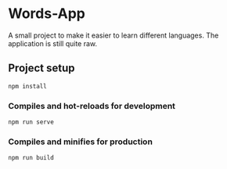 # Words-App

A small project to make it easier to learn different languages. The application is still quite raw.

## Project setup
```
npm install
```

### Compiles and hot-reloads for development
```
npm run serve
```

### Compiles and minifies for production
```
npm run build
```

